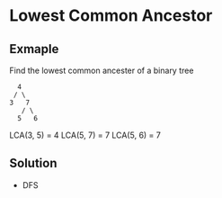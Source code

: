 # Lowest Common Ancestor
## Exmaple
Find the lowest common ancester of a binary tree
```
  4
 / \
3   7
   / \
  5   6
```

LCA(3, 5) = 4
LCA(5, 7) = 7
LCA(5, 6) = 7

## Solution
- DFS
